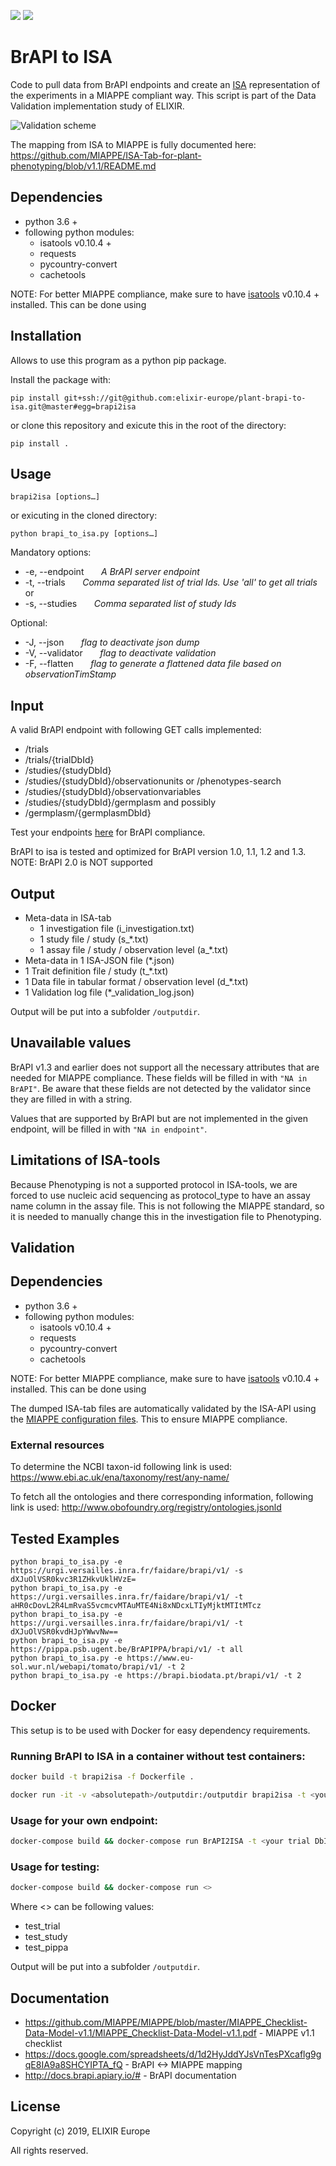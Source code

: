 [![](https://github.com/elixir-europe/plant-brapi-to-isa/workflows/Python%20package/badge.svg)](https://github.com/elixir-europe/plant-brapi-to-isa/actions?query=workflow%3A%22Python+package%22)
[![](https://github.com/elixir-europe/plant-brapi-to-isa/workflows/Docker%20Build/badge.svg)](https://github.com/elixir-europe/plant-brapi-to-isa/actions?query=workflow%3A%22Docker+Build%22)


# BrAPI to ISA

Code to pull data from BrAPI endpoints and create an [ISA](http://isa-tools.org) representation of the experiments in a MIAPPE compliant way. This script is part of the Data Validation implementation study of ELIXIR.

![Validation scheme](validation-overview.png)

The mapping from ISA to MIAPPE is fully documented here: https://github.com/MIAPPE/ISA-Tab-for-plant-phenotyping/blob/v1.1/README.md

## Dependencies

* python 3.6 +
* following python modules:
    * isatools v0.10.4 +
    * requests
    * pycountry-convert 
    * cachetools

NOTE: For better MIAPPE compliance, make sure to have [isatools](https://github.com/ISA-tools/isa-api) v0.10.4 + installed. This can be done using 

## Installation
Allows to use this program as a python pip package.

Install the package with:
```
pip install git+ssh://git@github.com:elixir-europe/plant-brapi-to-isa.git@master#egg=brapi2isa
```

or clone this repository and exicute this in the root of the directory:

```
pip install .
```

## Usage

```
brapi2isa [options…]
```

or exicuting in the cloned directory:

```
python brapi_to_isa.py [options…]
```

Mandatory options:
* -e, --endpoint &nbsp;&nbsp;&nbsp;&nbsp;&nbsp;&nbsp;*A BrAPI server endpoint*
* -t, --trials &nbsp;&nbsp;&nbsp;&nbsp;&nbsp;&nbsp;*Comma separated list of trial Ids. Use 'all' to get all trials*\
or
* -s, --studies &nbsp;&nbsp;&nbsp;&nbsp;&nbsp;&nbsp;*Comma separated list of study Ids*

Optional:
* -J, --json &nbsp;&nbsp;&nbsp;&nbsp;&nbsp;&nbsp;*flag to deactivate json dump*
* -V, --validator &nbsp;&nbsp;&nbsp;&nbsp;&nbsp;&nbsp;*flag to deactivate validation*
* -F, --flatten &nbsp;&nbsp;&nbsp;&nbsp;&nbsp;&nbsp;*flag to generate a flattened data file based on observationTimStamp*


## Input

A valid BrAPI endpoint with following GET calls implemented:

* /trials
* /trials/{trialDbId}
* /studies/{studyDbId}
* /studies/{studyDbId}/observationunits or /phenotypes-search
* /studies/{studyDbId}/observationvariables
* /studies/{studyDbId}/germplasm
and possibly 
* /germplasm/{germplasmDbId}

Test your endpoints [here](http://webapps.ipk-gatersleben.de/brapivalidator/) for BrAPI compliance.

BrAPI to isa is tested and optimized for BrAPI version 1.0, 1.1, 1.2 and 1.3.
NOTE: BrAPI 2.0 is NOT supported

## Output

* Meta-data in ISA-tab
   * 1 investigation file (i_investigation.txt)
   * 1 study file / study (s_*.txt)
   * 1 assay file / study / observation level (a_*.txt)
* Meta-data in 1 ISA-JSON file (*.json)
* 1 Trait definition file / study (t_*.txt)
* 1 Data file in tabular format / observation level (d_*.txt)
* 1 Validation log file (*_validation_log.json)

Output will be put into a subfolder `/outputdir`.

## Unavailable values

BrAPI v1.3 and earlier does not support all the necessary attributes that are needed for MIAPPE compliance. These fields will be filled in with `"NA in BrAPI"`. Be aware that these fields are not detected by the validator since they are filled in with a string. 

Values that are supported by BrAPI but are not implemented in the given endpoint, will be filled in with `"NA in endpoint"`.

## Limitations of ISA-tools

Because Phenotyping is not a supported protocol in ISA-tools, we are forced to use nucleic acid sequencing as protocol_type to have an assay name column in the assay file. This is not following the MIAPPE standard, so it is needed to manually change this in the investigation file to Phenotyping.

## Validation
## Dependencies

* python 3.6 +
* following python modules:
    * isatools v0.10.4 +
    * requests
    * pycountry-convert 
    * cachetools

NOTE: For better MIAPPE compliance, make sure to have [isatools](https://github.com/ISA-tools/isa-api) v0.10.4 + installed. This can be done using 


The dumped ISA-tab files are automatically validated by the ISA-API using the [MIAPPE configuration files](https://github.com/MIAPPE/ISA-Tab-for-plant-phenotyping/tree/v1.1/isaconfig-phenotyping/isaconfig-phenotyping-basic). This to ensure MIAPPE compliance.

### External resources

To determine the NCBI taxon-id following link is used:
https://www.ebi.ac.uk/ena/taxonomy/rest/any-name/

To fetch all the ontologies and there corresponding information, following link is used:
http://www.obofoundry.org/registry/ontologies.jsonld


## Tested Examples

```
python brapi_to_isa.py -e https://urgi.versailles.inra.fr/faidare/brapi/v1/ -s dXJuOlVSR0kvc3R1ZHkvUklHVzE=
python brapi_to_isa.py -e https://urgi.versailles.inra.fr/faidare/brapi/v1/ -t aHR0cDovL2R4LmRvaS5vcmcvMTAuMTE4Ni8xNDcxLTIyMjktMTItMTcz
python brapi_to_isa.py -e https://urgi.versailles.inra.fr/faidare/brapi/v1/ -t dXJuOlVSR0kvdHJpYWwvNw==
python brapi_to_isa.py -e https://pippa.psb.ugent.be/BrAPIPPA/brapi/v1/ -t all
python brapi_to_isa.py -e https://www.eu-sol.wur.nl/webapi/tomato/brapi/v1/ -t 2
python brapi_to_isa.py -e https://brapi.biodata.pt/brapi/v1/ -t 2
```

## Docker

This setup is to be used with Docker for easy dependency requirements.

### Running BrAPI to ISA in a container without test containers:

```bash
docker build -t brapi2isa -f Dockerfile .

docker run -it -v <absolutepath>/outputdir:/outputdir brapi2isa -t <your trial DbId> -e <your endpoint>
```

### Usage for your own endpoint: 

```bash
docker-compose build && docker-compose run BrAPI2ISA -t <your trial DbId> -e <your endpoint>
```

### Usage for testing:

```bash
docker-compose build && docker-compose run <>
```
 Where <> can be following values:
- test_trial
- test_study
- test_pippa


Output will be put into a subfolder `/outputdir`.


## Documentation
 * https://github.com/MIAPPE/MIAPPE/blob/master/MIAPPE_Checklist-Data-Model-v1.1/MIAPPE_Checklist-Data-Model-v1.1.pdf - MIAPPE v1.1 checklist
 * https://docs.google.com/spreadsheets/d/1d2HyJddYJsVnTesPXcaflg9gqE8IA9a8SHCYIPTA_fQ - BrAPI <-> MIAPPE mapping
 * http://docs.brapi.apiary.io/# - BrAPI documentation
 
  
## License 
Copyright (c) 2019, ELIXIR Europe

All rights reserved.
